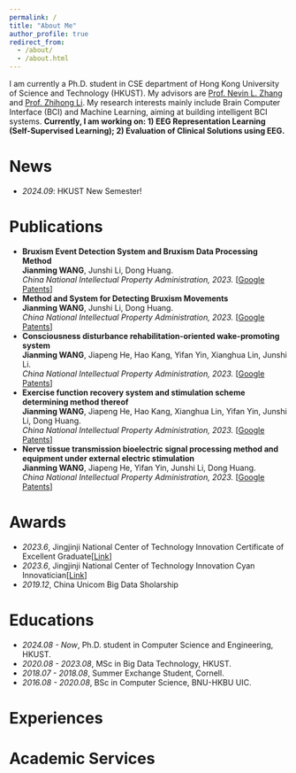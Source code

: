 ```yaml
---
permalink: /
title: "About Me"
author_profile: true
redirect_from: 
  - /about/
  - /about.html
---
```


I am currently a Ph.D. student in CSE department of Hong Kong University of Science and Technology (HKUST). My advisors are [Prof. Nevin L. Zhang](https://www.cse.ust.hk/faculty/lzhang/) and [Prof. Zhihong Li](https://ic.pku.edu.cn/szdw/zzjs/L1/lzh/index.htm). My research interests mainly include Brain Computer Interface (BCI) and Machine Learning, aiming at building intelligent BCI systems.
**Currently, I am working on: 1) EEG Representation Learning (Self-Supervised Learning); 2) Evaluation of Clinical Solutions using EEG.**

# News
- *2024.09*: HKUST New Semester!


# Publications 
- **Bruxism Event Detection System and Bruxism Data Processing Method**     
**Jianming WANG**, Junshi Li, Dong Huang.   
*China National Intellectual Property Administration, 2023.* [[Google Patents](https://patents.google.com/patent/CN115844337B/zh)]
- **Method and System for Detecting Bruxism Movements**     
**Jianming WANG**, Junshi Li, Dong Huang.   
*China National Intellectual Property Administration, 2023.* [[Google Patents](https://patents.google.com/patent/CN115813351A/zh)]
- **Consciousness disturbance rehabilitation-oriented wake-promoting system**     
**Jianming WANG**, Jiapeng He, Hao Kang, Yifan Yin, Xianghua Lin, Junshi Li.   
*China National Intellectual Property Administration, 2023.* [[Google Patents](https://patents.google.com/patent/CN116712672A/zh)]
- **Exercise function recovery system and stimulation scheme determining method thereof**     
**Jianming WANG**, Jiapeng He, Hao Kang, Xianghua Lin, Yifan Yin, Junshi Li, Dong Huang.   
*China National Intellectual Property Administration, 2023.* [[Google Patents](https://patents.google.com/patent/CN118177838B/zh)]
- **Nerve tissue transmission bioelectric signal processing method and equipment under external electric stimulation**     
**Jianming WANG**, Jiapeng He, Yifan Yin, Junshi Li, Dong Huang.   
*China National Intellectual Property Administration, 2023.* [[Google Patents](https://patents.google.com/patent/CN118177838B/en)]

# Awards
- *2023.6*, Jingjinji National Center of Technology Innovation Certificate of Excellent Graduate[[Link](https://www.jingjinji.cn/xwzx/ywbb/bf2ab611b35f428e8d0237488557d28b.htm)]
- *2023.6*, Jingjinji National Center of Technology Innovation Cyan Innovatician[[Link](https://jingjinji.cn/xwzx/ywbb/85de11639d9e49798b1d7d56e99ca900.htm)]
- *2019.12*, China Unicom Big Data Sholarship

# Educations
- *2024.08 - Now*, Ph.D. student in Computer Science and Engineering, HKUST.
- *2020.08 - 2023.08*, MSc in Big Data Technology, HKUST.
- *2018.07 - 2018.08*, Summer Exchange Student, Cornell.
- *2016.08 - 2020.08*, BSc in Computer Science, BNU-HKBU UIC.

# Experiences

# Academic Services
